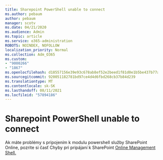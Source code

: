 ```yaml
---
title: Sharepoint PowerShell unable to connect
ms.author: pebaum
author: pebaum
manager: scotv
ms.date: 04/21/2020
ms.audience: Admin
ms.topic: article
ms.service: o365-administration
ROBOTS: NOINDEX, NOFOLLOW
localization_priority: Normal
ms.collection: Adm_O365
ms.custom:
- "9000266"
- "1867"
ms.openlocfilehash: d18557156e39e93c678ab8ef52e2beed1f81d0e1b5be437b77a3fdca34f3d353
ms.sourcegitcommit: 920051182781bd97ce4d4d6fbd268cb37b84d239
ms.translationtype: MT
ms.contentlocale: sk-SK
ms.lasthandoff: 08/11/2021
ms.locfileid: "57894186"
---
```

# <a name="sharepoint-powershell-unable-to-connect"></a>Sharepoint PowerShell unable to connect

Ak máte problémy s pripojením k modulu powershell služby SharePoint Online, pozrite si časť Chyby pri pripájaní k SharePoint [Online Management Shell.](https://docs.microsoft.com/sharepoint/troubleshoot/administration/errors-connecting-to-management-shell)